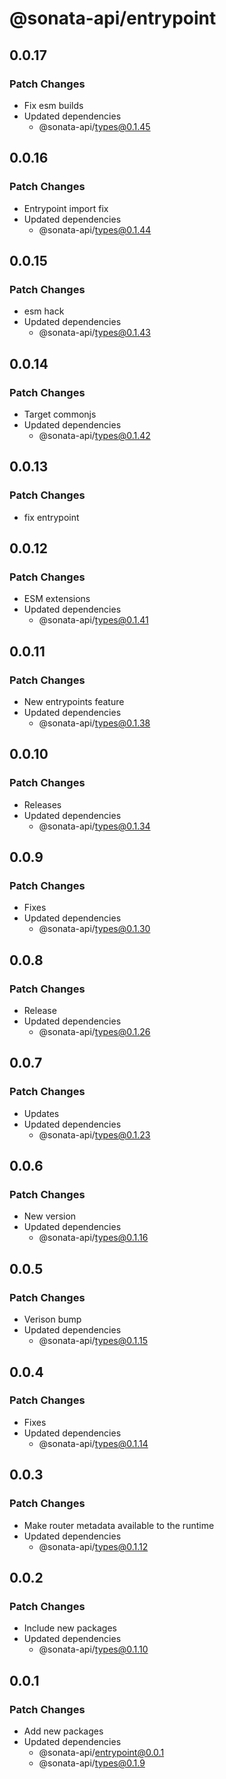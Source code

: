 # @sonata-api/entrypoint

## 0.0.17

### Patch Changes

- Fix esm builds
- Updated dependencies
  - @sonata-api/types@0.1.45

## 0.0.16

### Patch Changes

- Entrypoint import fix
- Updated dependencies
  - @sonata-api/types@0.1.44

## 0.0.15

### Patch Changes

- esm hack
- Updated dependencies
  - @sonata-api/types@0.1.43

## 0.0.14

### Patch Changes

- Target commonjs
- Updated dependencies
  - @sonata-api/types@0.1.42

## 0.0.13

### Patch Changes

- fix entrypoint

## 0.0.12

### Patch Changes

- ESM extensions
- Updated dependencies
  - @sonata-api/types@0.1.41

## 0.0.11

### Patch Changes

- New entrypoints feature
- Updated dependencies
  - @sonata-api/types@0.1.38

## 0.0.10

### Patch Changes

- Releases
- Updated dependencies
  - @sonata-api/types@0.1.34

## 0.0.9

### Patch Changes

- Fixes
- Updated dependencies
  - @sonata-api/types@0.1.30

## 0.0.8

### Patch Changes

- Release
- Updated dependencies
  - @sonata-api/types@0.1.26

## 0.0.7

### Patch Changes

- Updates
- Updated dependencies
  - @sonata-api/types@0.1.23

## 0.0.6

### Patch Changes

- New version
- Updated dependencies
  - @sonata-api/types@0.1.16

## 0.0.5

### Patch Changes

- Verison bump
- Updated dependencies
  - @sonata-api/types@0.1.15

## 0.0.4

### Patch Changes

- Fixes
- Updated dependencies
  - @sonata-api/types@0.1.14

## 0.0.3

### Patch Changes

- Make router metadata available to the runtime
- Updated dependencies
  - @sonata-api/types@0.1.12

## 0.0.2

### Patch Changes

- Include new packages
- Updated dependencies
  - @sonata-api/types@0.1.10

## 0.0.1

### Patch Changes

- Add new packages
- Updated dependencies
  - @sonata-api/entrypoint@0.0.1
  - @sonata-api/types@0.1.9
